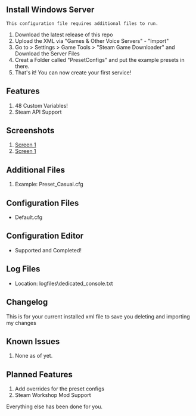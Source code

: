 ## Install Windows Server

```
This configuration file requires additional files to run.
```

1. Download the latest release of this repo
2. Upload the XML via "Games & Other Voice Servers" - "Import"
3. Go to > Settings > Game Tools > "Steam Game Downloader" and Download the Server Files
4. Creat a Folder called "PresetConfigs" and put the example presets in there.
5. That's it! You can now create your first service!


## Features

1. 48 Custom Variables!
2. Steam API Support


## Screenshots

1. [Screen 1](https://www.ukpowered.uk/wp-content/uploads/2017/09/13158cfd35a4a6db3728a134c16bc704.png)
2. [Screen 1](https://www.ukpowered.uk/wp-content/uploads/2017/09/905e705b54d5b4c27ddc64aff86383a1.png)


## Additional Files

1. Example: Preset_Casual.cfg


## Configuration Files

* Default.cfg


## Configuration Editor

* Supported and Completed!


## Log Files

* Location: logfiles\dedicated_console.txt


## Changelog

This is for your current installed xml file to save you deleting and importing my changes


## Known Issues

1. None as of yet.


## Planned Features

1. Add overrides for the preset configs
2. Steam Workshop Mod Support

Everything else has been done for you.